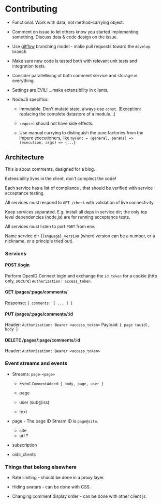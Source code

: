 Contributing
============

* Functional.  Work with data, not method-carrying object.

* Comment on issue to let others know you started implementing something.
  Discuss data & code design on the issue.

* Use [gitflow](https://github.com/nvie/gitflow) branching model - make pull
  requests toward the `develop` branch.

* Make sure new code is tested both with relevant unit tests and integration
  tests.

* Consider parallellising of both comment service and storage in everything.

* Settings are EVIL!  ...make extensibility in clients.

* NodeJS specifics:

  * Immutable.  Don't mutate state, always use `const`.  (Exception: replacing
    the complete datastore of a module...)

  * `require` should not have side effects.

  * Use manual currying to distinguish the pure factories from the impure
    executioners, like `myFunc = (general, params) => (execution, args) => {...}`


Architecture
------------

This is about comments, designed for a blog.

Extensibility lives in the client, don't complect the code!

Each service has a list of compliance , that should be verified with service
acceptance testing.

All services must respond to `GET /check` with validation of live connectivity.

Keep services separated.  E.g. install all deps in service dir; the only top
level dependencies (node.js) are for running acceptance tests.

All services must listen to port `PORT` from env.

Name service dir `{language}_version` (where version can be a number, or a
nickname, or a principle tried out).


### Services

#### [POST /login](services/login_post/README.md)

Perform OpenID Connect login and exchange the `id_token` for a cookie (http
only, secure) `Authorization: access_token`.


#### GET /pages/:page/comments/

Response: `{ comments: [ ... ] }`


#### PUT /pages/:page/comments/:id

Header: `Authorization: Bearer <access_token>`
Payload: `{ page (uuid), body }`

#### DELETE /pages/:page/comments/:id

Header: `Authorization: Bearer <access_token>`


### Event streams and events

* Streams: `page-<page>`
  * Event `CommentAdded`: `{ body, page, user }`

  * page
  * user (sub@iss)
  * text

* page - The page ID Stream ID is `page@site`.
  * site
  * url ?

* subscription

* oidc_clients


### Things that belong elsewhere

* Rate limiting - should be done in a proxy layer.

* Hiding avatars - can be done with CSS.

* Changing comment display order - can be done with other client js.
